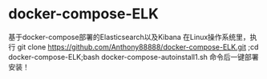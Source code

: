 # docker-compose-ELK
基于docker-compose部署的Elasticsearch以及Kibana
在Linux操作系统里，执行 git clone https://github.com/Anthony88888/docker-compose-ELK.git ;cd docker-compose-ELK;bash docker-compose-autoinstall1.sh 命令后一键部署安装！
